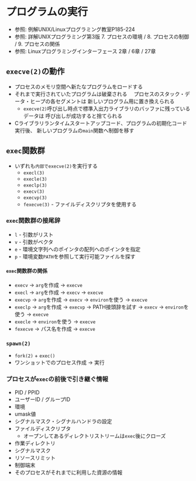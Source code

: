 # プログラムの実行
- 参照: 例解UNIX/Linuxプログラミング教室P185-224
- 参照: 詳解UNIXプログラミング第3版 7. プロセスの環境 / 8. プロセスの制御 / 9. プロセスの関係
- 参照: Linuxプログラミングインターフェース 2章 / 6章 / 27章

## `execve(2)`の動作
- プロセスのメモリ空間へ新たなプログラムをロードする
- それまで実行されていたプログラムは破棄される
　プロセスのスタック・データ・ヒープの各セグメントは
  新しいプログラム用に置き換えられる
  - `execve(2)`呼び出し時点で標準入出力ライブラリのバッファに残っているデータは
    呼び出しが成功すると捨てられる
- Cライブラリランタイムスタートアップコード、プログラムの初期化コード実行後、
  新しいプログラムの`main`関数へ制御を移す

## `exec`関数群
- いずれも`内部でexecve(2)`を実行する
  - `execl(3)`
  - `execle(3)`
  - `execlp(3)`
  - `execv(3)`
  - `execvp(3)`
  - `fexecve(3)` - ファイルディスクリプタを使用する

### `exec`関数群の接尾辞
- `l` - 引数がリスト
- `v` - 引数がベクタ
- `e` - 環境文字列へのポインタの配列へのポインタを指定
- `p` - 環境変数`PATH`を参照して実行可能ファイルを探す

#### `exec`関数群の関係
- `execv` -> `arg`を作成 -> `execve`
- `execl` -> `arg`を作成 -> `execv` -> `execve`
- `execvp` -> `arg`を作成 -> `execv` -> `environ`を使う -> `execve`
- `execlp` -> `arg`を作成 -> `execvp` -> PATH接頭辞を試す -> `execv` -> `environ`を使う -> `execve`
- `execle` -> `environ`を使う -> `execve`
- `fexecve` -> パス名を作成 -> `execve`

### `spawn(2)`
- `fork(2)` + `exec()`
- ワンショットでのプロセス作成 -> 実行

### プロセスが`exec`の前後で引き継ぐ情報
- PID / PPID
- ユーザーID / グループID
- 環境
- umask値
- シグナルマスク・シグナルハンドラの設定
- ファイルディスクリプタ
  - オープンしてあるディレクトリストリームは`exec`後にクローズ
- 作業ディレクトリ
- シグナルマスク
- リソースリミット
- 制御端末
- そのプロセスがそれまでに利用した資源の情報
